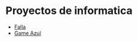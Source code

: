 # Proyectos de informatica 

- [Falla](https://Desstto.Github.io/falla/) 
- [Game Azul](https://Desstto.Github.io/game_azul/)
